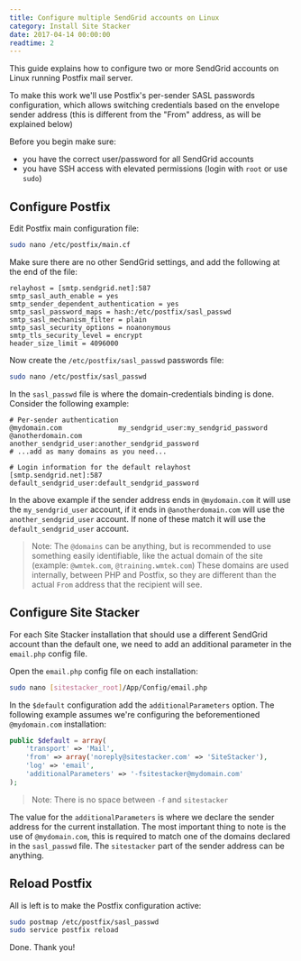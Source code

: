 ```yaml
---
title: Configure multiple SendGrid accounts on Linux
category: Install Site Stacker
date: 2017-04-14 00:00:00
readtime: 2
---
```


This guide explains how to configure two or more SendGrid accounts on Linux running Postfix mail server.

To make this work we'll use Postfix's per-sender SASL passwords configuration, which allows switching credentials based on the envelope sender address (this is different from the "From" address, as will be explained below)

Before you begin make sure:
- you have the correct user/password for all SendGrid accounts
- you have SSH access with elevated permissions (login with `root` or use `sudo`)

## Configure Postfix

Edit Postfix main configuration file:

```bash
sudo nano /etc/postfix/main.cf
```

Make sure there are no other SendGrid settings, and add the following at the end of the file:

```apacheconf
relayhost = [smtp.sendgrid.net]:587
smtp_sasl_auth_enable = yes
smtp_sender_dependent_authentication = yes
smtp_sasl_password_maps = hash:/etc/postfix/sasl_passwd
smtp_sasl_mechanism_filter = plain
smtp_sasl_security_options = noanonymous
smtp_tls_security_level = encrypt
header_size_limit = 4096000
```

Now create the `/etc/postfix/sasl_passwd` passwords file:

```bash
sudo nano /etc/postfix/sasl_passwd
```

In the `sasl_passwd` file is where the domain-credentials binding is done. Consider the following example:

```apacheconf
# Per-sender authentication
@mydomain.com              my_sendgrid_user:my_sendgrid_password
@anotherdomain.com         another_sendgrid_user:another_sendgrid_password
# ...add as many domains as you need...

# Login information for the default relayhost
[smtp.sendgrid.net]:587    default_sendgrid_user:default_sendgrid_password
```

In the above example if the sender address ends in `@mydomain.com` it will use the `my_sendgrid_user` account, if it ends in `@anotherdomain.com` will use the `another_sendgrid_user` account.
If none of these match it will use the `default_sendgrid_user` account.

>Note: The `@domains` can be anything, but is recommended to use something easily identifiable, like the actual domain of the site (example: `@wmtek.com`, `@training.wmtek.com`) These domains are used internally, between PHP and Postfix, so they are different than the actual `From` address that the recipient will see.


## Configure Site Stacker

For each Site Stacker installation that should use a different SendGrid account than the default one, we need to add an additional parameter in the `email.php` config file.

Open the `email.php` config file on each installation:

```bash
sudo nano [sitestacker_root]/App/Config/email.php
```

In the `$default` configuration add the `additionalParameters` option. The following example assumes we're configuring the beforementioned `@mydomain.com` installation:

```php
public $default = array(
    'transport' => 'Mail',
    'from' => array('noreply@sitestacker.com' => 'SiteStacker'),
    'log' => 'email',
    'additionalParameters' => '-fsitestacker@mydomain.com'
);
```
> Note: There is no space between `-f` and `sitestacker`

The value for the `additionalParameters` is where we declare the sender address for the current installation. The most important thing to note is the use of `@mydomain.com`, this is required to match one of the domains declared in the `sasl_passwd` file.
The `sitestacker` part of the sender address can be anything.


## Reload Postfix

All is left is to make the Postfix configuration active:

```bash
sudo postmap /etc/postfix/sasl_passwd
sudo service postfix reload
```

Done. Thank you!

